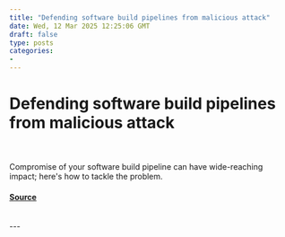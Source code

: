 ```yaml
---
title: "Defending software build pipelines from malicious attack"
date: Wed, 12 Mar 2025 12:25:06 GMT
draft: false
type: posts
categories: 
- 
---
```

# Defending software build pipelines from malicious attack

<br/>

<br/>
Compromise of your software build pipeline can have wide-reaching impact; here's how to tackle the problem.

#### [Source](https://www.ncsc.gov.uk/blog-post/defending-software-build-pipelines-from-malicious-attack)

<br/>
---
